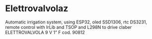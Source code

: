 # Elettrovalvolaz

Automatic irrigation system, using ESP32, oled SSD1306, rtc DS3231, remote control with IrLib and TSOP and L298N to drive claber ELETTROVALVOLA 9 V 1” F
cod. 90812
